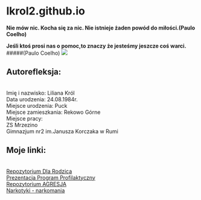 lkrol2.github.io
================
__Nie mów nic. Kocha się za nic. Nie is­tnieje żaden powód do miłości.(Paulo Coelho)__

__Jeśli ktoś prosi nas o pomoc,to znaczy że jesteśmy jeszcze coś warci.__
#####(Paulo Coelho)
![](https://imagizer.imageshack.us/v2/280x373q90/835/tacg.jpg)
## Autorefleksja:
<br>Imię i nazwisko: Liliana Król
<br>Data urodzenia: 24.08.1984r.
<br>Miejsce urodzenia: Puck
<br>Miejsce zamieszkania: Rekowo Górne
<br>Miejsce pracy:
<br>ZS Mrzezino 
<br>Gimnazjum nr2 im.Janusza Korczaka w Rumi
## Moje linki:
<br>[Repozytorium Dla Rodzica](http://lkrol2.github.io/PEDAGOGIZACJA-DLA-RODZICA)
<br>[Prezentacja Program Profilaktyczny](http://slides.com/lkrol2/parasol)
<br>[Repozytorium AGRESJA](http://lkrol2.github.io/Agresja-notatka)
<br>[Narkotyki - narkomania](http://lkrol2.github.io/Narkomania)

